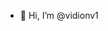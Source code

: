 - 👋 Hi, I’m @vidionv1

<!---
vidionv1/vidionv1 is a ✨ special ✨ repository because its `README.md` (this file) appears on your GitHub profile.
You can click the Preview link to take a look at your changes.
--->
